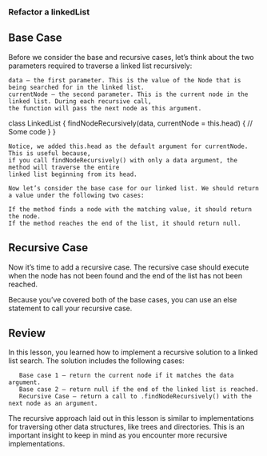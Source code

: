 ### Refactor a linkedList ###

## Base Case

Before we consider the base and recursive cases, let’s think about the two parameters required to 
traverse a linked list recursively:

    data – the first parameter. This is the value of the Node that is being searched for in the linked list.
    currentNode – the second parameter. This is the current node in the linked list. During each recursive call, 
    the function will pass the next node as this argument.

class LinkedList {
    findNodeRecursively(data, currentNode = this.head) {
// Some code
    }
}

    Notice, we added this.head as the default argument for currentNode. This is useful because,
    if you call findNodeRecursively() with only a data argument, the method will traverse the entire 
    linked list beginning from its head.

    Now let’s consider the base case for our linked list. We should return a value under the following two cases:

    If the method finds a node with the matching value, it should return the node.
    If the method reaches the end of the list, it should return null.

## Recursive Case

Now it’s time to add a recursive case. The recursive case should execute when the node has not been found and 
the end of the list has not been reached.

Because you’ve covered both of the base cases, you can use an else statement to call your recursive case.


## Review

   In this lesson, you learned how to implement a recursive solution to a linked list search. 
   The solution includes the following cases:

       Base case 1 – return the current node if it matches the data argument.
       Base case 2 – return null if the end of the linked list is reached.
       Recursive Case – return a call to .findNodeRecursively() with the next node as an argument.

   The recursive approach laid out in this lesson is similar to implementations for traversing other data structures, 
   like trees and directories. 
   This is an important insight to keep in mind as you encounter more recursive implementations.
